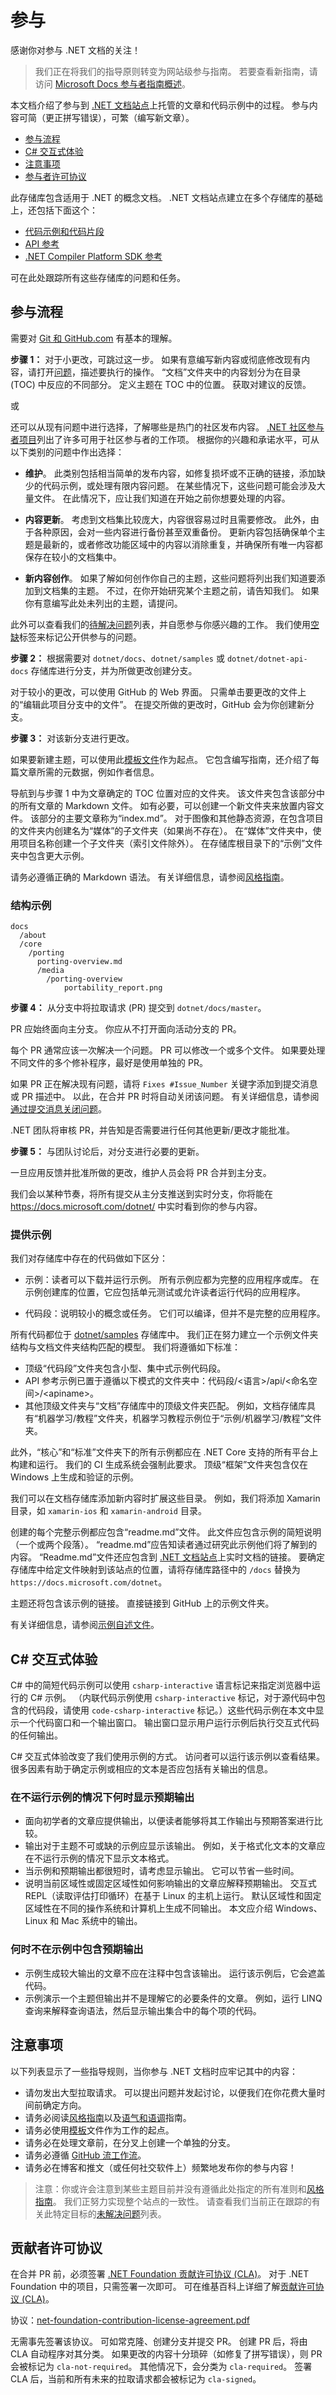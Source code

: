 # <a name="contributing"></a>参与

感谢你对参与 .NET 文档的关注！

> 我们正在将我们的指导原则转变为网站级参与指南。 
> 若要查看新指南，请访问 [Microsoft Docs 参与者指南概述](https://docs.microsoft.com/contribute/)。

本文档介绍了参与到 [.NET 文档站点](https://docs.microsoft.com/dotnet)上托管的文章和代码示例中的过程。 参与内容可简（更正拼写错误），可繁（编写新文章）。

* [参与流程](#process-for-contributing)
* [C# 交互式体验](#the-c-interactive-experience)
* [注意事项](#dos-and-donts)
* [参与者许可协议](#contributor-license-agreement)

此存储库包含适用于 .NET 的概念文档。 .NET 文档站点建立在多个存储库的基础上，还包括下面这个：

- [代码示例和代码片段](https://github.com/dotnet/samples)
- [API 参考](https://github.com/dotnet/dotnet-api-docs)
- [.NET Compiler Platform SDK 参考](https://github.com/dotnet/roslyn-api-docs)

可在此处跟踪所有这些存储库的问题和任务。

## <a name="process-for-contributing"></a>参与流程

需要对 [Git 和 GitHub.com](https://guides.github.com/activities/hello-world/) 有基本的理解。

**步骤 1：** 对于小更改，可跳过这一步。 如果有意编写新内容或彻底修改现有内容，请打开[问题](https://github.com/dotnet/docs/issues)，描述要执行的操作。
“文档”文件夹中的内容划分为在目录 (TOC) 中反应的不同部分。 定义主题在 TOC 中的位置。 获取对建议的反馈。

或

还可以从现有问题中进行选择，了解哪些是热门的社区发布内容。 [.NET 社区参与者项目](https://github.com/dotnet/docs/projects/35)列出了许多可用于社区参与者的工作项。 根据你的兴趣和承诺水平，可从以下类别的问题中作出选择：

- **维护**。 此类别包括相当简单的发布内容，如修复损坏或不正确的链接，添加缺少的代码示例，或处理有限内容问题。 在某些情况下，这些问题可能会涉及大量文件。 在此情况下，应让我们知道在开始之前你想要处理的内容。

- **内容更新**。 考虑到文档集比较庞大，内容很容易过时且需要修改。 此外，由于各种原因，会对一些内容进行备份甚至双重备份。 更新内容包括确保单个主题是最新的，或者修改功能区域中的内容以消除重复，并确保所有唯一内容都保存在较小的文档集中。

- **新内容创作**。 如果了解如何创作你自己的主题，这些问题将列出我们知道要添加到文档集的主题。 不过，在你开始研究某个主题之前，请告知我们。 如果你有意编写此处未列出的主题，请提问。 

此外可以查看我们的[待解决问题](https://github.com/dotnet/docs/issues)列表，并自愿参与你感兴趣的工作。 我们使用[空缺](https://github.com/dotnet/docs/labels/up-for-grabs)标签来标记公开供参与的问题。 

**步骤 2：** 根据需要对 `dotnet/docs`、`dotnet/samples` 或 `dotnet/dotnet-api-docs` 存储库进行分支，并为所做更改创建分支。

对于较小的更改，可以使用 GitHub 的 Web 界面。 只需单击要更改的文件上的“编辑此项目分支中的文件”。 在提交所做的更改时，GitHub 会为你创建新分支。

**步骤 3：** 对该新分支进行更改。

如果要新建主题，可以使用此[模板文件](./styleguide/template.md)作为起点。 它包含编写指南，还介绍了每篇文章所需的元数据，例如作者信息。

导航到与步骤 1 中为文章确定的 TOC 位置对应的文件夹。
该文件夹包含该部分中的所有文章的 Markdown 文件。
如有必要，可以创建一个新文件夹来放置内容文件。 该部分的主要文章称为“index.md”。
对于图像和其他静态资源，在包含项目的文件夹内创建名为“媒体”的子文件夹（如果尚不存在）。 在“媒体”文件夹中，使用项目名称创建一个子文件夹（索引文件除外）。
在存储库根目录下的“示例”文件夹中包含更大示例。

请务必遵循正确的 Markdown 语法。 有关详细信息，请参阅[风格指南](./styleguide/template.md)。

### <a name="example-structure"></a>结构示例

    docs
      /about
      /core
        /porting
          porting-overview.md
          /media
            /porting-overview
                portability_report.png

**步骤 4：** 从分支中将拉取请求 (PR) 提交到 `dotnet/docs/master`。

PR 应始终面向主分支。 你应从不打开面向活动分支的 PR。

每个 PR 通常应该一次解决一个问题。 PR 可以修改一个或多个文件。 如果要处理不同文件的多个修补程序，最好是使用单独的 PR。

如果 PR 正在解决现有问题，请将 `Fixes #Issue_Number` 关键字添加到提交消息或 PR 描述中。 以此，在合并 PR 时将自动关闭该问题。 有关详细信息，请参阅[通过提交消息关闭问题](https://help.github.com/articles/closing-issues-via-commit-messages/)。

.NET 团队将审核 PR，并告知是否需要进行任何其他更新/更改才能批准。

**步骤 5：** 与团队讨论后，对分支进行必要的更新。

一旦应用反馈并批准所做的更改，维护人员会将 PR 合并到主分支。

我们会以某种节奏，将所有提交从主分支推送到实时分支，你将能在 https://docs.microsoft.com/dotnet/ 中实时看到你的参与内容。

### <a name="contributing-to-samples"></a>提供示例

我们对存储库中存在的代码做如下区分：

- 示例：读者可以下载并运行示例。 所有示例应都为完整的应用程序或库。 在示例创建库的位置，它应包括单元测试或允许读者运行代码的应用程序。

- 代码段：说明较小的概念或任务。 它们可以编译，但并不是完整的应用程序。

所有代码都位于 [dotnet/samples](https://github.com/dotnet/samples) 存储库中。 我们正在努力建立一个示例文件夹结构与文档文件夹结构匹配的模型。 我们将遵循如下标准：

- 顶级“代码段”文件夹包含小型、集中式示例代码段。
- API 参考示例已置于遵循以下模式的文件夹中：代码段/\<语言>/api/\<命名空间>/\<apiname>。
- 其他顶级文件夹与“文档”存储库中的顶级文件夹匹配。 例如，文档存储库具有“机器学习/教程”文件夹，机器学习教程示例位于“示例/机器学习/教程”文件夹。

此外，“核心”和“标准”文件夹下的所有示例都应在 .NET Core 支持的所有平台上构建和运行。 我们的 CI 生成系统会强制此要求。 顶级“框架”文件夹包含仅在 Windows 上生成和验证的示例。

我们可以在文档存储库添加新内容时扩展这些目录。 例如，我们将添加 Xamarin 目录，如 `xamarin-ios` 和 `xamarin-android` 目录。

创建的每个完整示例都应包含“readme.md”文件。 此文件应包含示例的简短说明（一个或两个段落）。 “readme.md”应告知读者通过研究此示例他们将了解到的内容。 “Readme.md”文件还应包含到 [.NET 文档站点](https://docs.microsoft.com/dotnet/welcome)上实时文档的链接。
要确定存储库中给定文件映射到该站点的位置，请将存储库路径中的 `/docs` 替换为 `https://docs.microsoft.com/dotnet`。

主题还将包含该示例的链接。 直接链接到 GitHub 上的示例文件夹。

有关详细信息，请参阅[示例自述文件](https://github.com/dotnet/samples/blob/master/README.md)。

## <a name="the-c-interactive-experience"></a>C# 交互式体验

C# 中的简短代码示例可以使用 `csharp-interactive` 语言标记来指定浏览器中运行的 C# 示例。 （内联代码示例使用 `csharp-interactive` 标记，对于源代码中包含的代码段，请使用 `code-csharp-interactive` 标记。）这些代码示例在本文中显示一个代码窗口和一个输出窗口。 输出窗口显示用户运行示例后执行交互式代码的任何输出。 

C# 交互式体验改变了我们使用示例的方式。 访问者可以运行该示例以查看结果。 很多因素有助于确定示例或相应的文本是否应包括有关输出的信息。

### <a name="when-to-display-the-expected-output-without-running-the-sample"></a>在不运行示例的情况下何时显示预期输出

- 面向初学者的文章应提供输出，以便读者能够将其工作输出与预期答案进行比较。
- 输出对于主题不可或缺的示例应显示该输出。 例如，关于格式化文本的文章应在不运行示例的情况下显示文本格式。
- 当示例和预期输出都很短时，请考虑显示输出。 它可以节省一些时间。
- 说明当前区域性或固定区域性如何影响输出的文章应解释预期输出。 交互式 REPL（读取评估打印循环）在基于 Linux 的主机上运行。 默认区域性和固定区域性在不同的操作系统和计算机上生成不同输出。 本文应介绍 Windows、Linux 和 Mac 系统中的输出。

### <a name="when-to-exclude-expected-output-from-the-sample"></a>何时不在示例中包含预期输出 

- 示例生成较大输出的文章不应在注释中包含该输出。 运行该示例后，它会遮盖代码。
- 示例演示一个主题但输出并不是理解它的必要条件的文章。 例如，运行 LINQ 查询来解释查询语法，然后显示输出集合中的每个项的代码。

## <a name="dos-and-donts"></a>注意事项

以下列表显示了一些指导规则，当你参与 .NET 文档时应牢记其中的内容：

- 请勿发出大型拉取请求。 可以提出问题并发起讨论，以便我们在你花费大量时间前确定方向。
- 请务必阅读[风格指南](./styleguide/template.md)以及[语气和语调](./styleguide/voice-tone.md)指南。
- 请务必使用[模板](./styleguide/template.md)文件作为工作的起点。
- 请务必在处理文章前，在分叉上创建一个单独的分支。
- 请务必遵循 [GitHub 流工作流](https://guides.github.com/introduction/flow/)。
- 请务必在博客和推文（或任何社交软件上）频繁地发布你的参与内容！

> 注意：你或许会注意到某些主题目前并没有遵循此处指定的所有准则和[风格指南](./styleguide/template.md)。 我们正努力实现整个站点的一致性。 请查看我们当前正在跟踪的有关此特定目标的[未解决问题](https://github.com/dotnet/docs/issues?q=is%3Aissue+is%3Aopen+label%3Aguidelines-adherence)列表。

## <a name="contributor-license-agreement"></a>贡献者许可协议

在合并 PR 前，必须签署 [.NET Foundation 贡献许可协议 (CLA)](https://cla.dotnetfoundation.org)。 对于 .NET Foundation 中的项目，只需签署一次即可。 可在维基百科上详细了解[贡献许可协议 (CLA)](https://en.wikipedia.org/wiki/Contributor_License_Agreement)。

协议：[net-foundation-contribution-license-agreement.pdf](https://github.com/dotnet/home/blob/master/guidance/net-foundation-contribution-license-agreement.pdf)

无需事先签署该协议。 可如常克隆、创建分支并提交 PR。 创建 PR 后，将由 CLA 自动程序对其分类。 如果更改的内容十分琐碎（如修复了拼写错误），则 PR 会被标记为 `cla-not-required`。 其他情况下，会分类为 `cla-required`。 签署 CLA 后，当前和所有未来的拉取请求都会被标记为 `cla-signed`。
